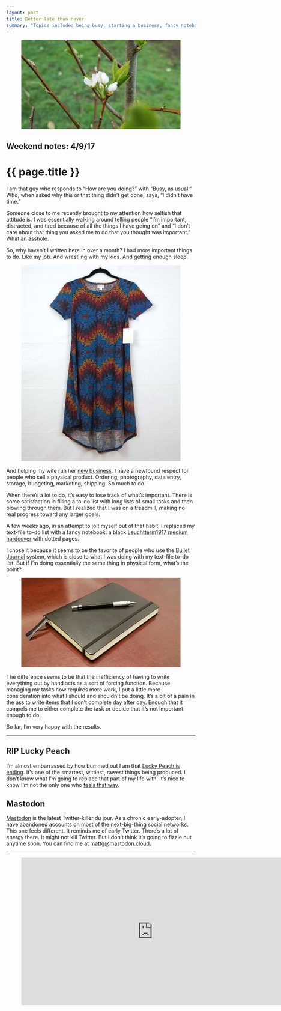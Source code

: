 ```yaml
---
layout: post
title: Better late than never
summary: "Topics include: being busy, starting a business, fancy notebooks, the death of my favorite magazine, yet another social network, and a song…Topics include: an ancient Chinese polymath, knowing nothing about Asia, the backfire effect, your information diet, and LCD Soundsystem."
---
```


<figure class="wide">
  <img src="/img/medium/1*cGxUGltPq-B-_1TFtXkrBg.jpeg">
</figure>

<h2 class="kicker">Weekend notes: 4/9/17</h2>

# {{ page.title }}

I am that guy who responds to “How are you doing?” with “Busy, as usual.” Who, when asked why this or that thing didn’t get done, says, “I didn’t have time.”

Someone close to me recently brought to my attention how selfish that attitude is. I was essentially walking around telling people “I’m important, distracted, and tired because of all the things I have going on” and “I don’t care about that thing you asked me to do that you thought was important.” What an asshole.

So, why haven’t I written here in over a month? I had more important things to do. Like my job. And wrestling with my kids. And getting enough sleep.

<figure>
  <img src="/img/medium/1*JJ9rh9ddzO7f3uWQfK0mGQ.jpeg">
</figure>

And helping my wife run her [new business](https://www.facebook.com/groups/LuLaRoeAngelaGifford/). I have a newfound respect for people who sell a physical product. Ordering, photography, data entry, storage, budgeting, marketing, shipping. So much to do.

When there’s a lot to do, it’s easy to lose track of what’s important. There is some satisfaction in filling a to-do list with long lists of small tasks and then plowing through them. But I realized that I was on a treadmill, making no real progress toward any larger goals.

A few weeks ago, in an attempt to jolt myself out of that habit, I replaced my text-file to-do list with a fancy notebook: a black [Leuchtterm1917 medium hardcover](https://www.leuchtturm1917.us/notebook-medium-a5-hardcover-249-numbered-pages.html) with dotted pages.

I chose it because it seems to be the favorite of people who use the [Bullet Journal](http://bulletjournal.com/) system, which is close to what I was doing with my text-file to-do list. But if I’m doing essentially the same thing in physical form, what’s the point?

<figure>
  <img src="/img/medium/1*jBiFekCavywus1Mc6upPKQ.jpeg">
</figure>

The difference seems to be that the inefficiency of having to write everything out by hand acts as a sort of forcing function. Because managing my tasks now requires more work, I put a little more consideration into what I should and shouldn’t be doing. It’s a bit of a pain in the ass to write items that I don’t complete day after day. Enough that it compels me to either complete the task or decide that it’s not important enough to do.

So far, I’m very happy with the results.

<hr />

## RIP Lucky Peach

I’m almost embarrassed by how bummed out I am that <a href="https://www.nytimes.com/2017/03/17/dining/lucky-peach-closing.html?_r=0" data-href="https://www.nytimes.com/2017/03/17/dining/lucky-peach-closing.html?_r=0" class="markup--anchor markup--p-anchor" rel="noopener" target="_blank">Lucky Peach is ending</a>. It’s one of the smartest, wittiest, rawest things being produced. I don’t know what I’m going to replace that part of my life with. It’s nice to know I’m not the only one who <a href="http://www.eater.com/2017/3/16/14929500/lucky-peach-folding-tributes" data-href="http://www.eater.com/2017/3/16/14929500/lucky-peach-folding-tributes" class="markup--anchor markup--p-anchor" rel="noopener" target="_blank">feels that way</a>.

## Mastodon

<a href="https://mastodon.social/about" data-href="https://mastodon.social/about" class="markup--anchor markup--p-anchor" rel="noopener" target="_blank">Mastodon</a> is the latest Twitter-killer du jour. As a chronic early-adopter, I have abandoned accounts on most of the next-big-thing social networks. This one feels different. It reminds me of early Twitter. There’s a lot of energy there. It might not kill Twitter. But I don’t think it’s going to fizzle out anytime soon. You can find me at mattg@mastodon.cloud.

<hr />

<figure>
  <div class="video-container">
    <iframe src="https://www.youtube.com/embed/MlQunle406U?rel=0" scrolling="no" width="700" height="393" frameborder="0"></iframe>
  </div>
</figure>
